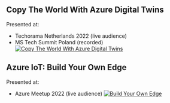 ## Copy The World With Azure Digital Twins
Presented at:
- Techorama Netherlands 2022 (live audience)
- MS Tech Summit Poland (recorded)
[![Copy The World With Azure Digital Twins](https://img.youtube.com/vi/nAlXcTV-W5s/0.jpg)](https://www.youtube.com/watch?v=nAlXcTV-W5s)

## Azure IoT: Build Your Own Edge
Presented at:
- Azure Meetup 2022 (live audience)
[![Build Your Own Edge](https://img.youtube.com/vi/Dlhzjbq7b68/0.jpg)](https://www.youtube.com/watch?v=Dlhzjbq7b68&t=1680)
